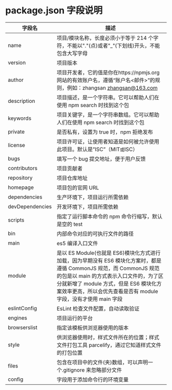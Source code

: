 # package.json 字段说明

| 字段名          | 描述                                                                                                                                                                                                                                                                       |
| --------------- | -------------------------------------------------------------------------------------------------------------------------------------------------------------------------------------------------------------------------------------------------------------------------- |
| name            | 项目/模块名称，长度必须小于等于 214 个字符，不能以"."(点)或者"\_"(下划线)开头，不能包含大写字母                                                                                                                                                                            |
| version         | 项目版本                                                                                                                                                                                                                                                                   |
| author          | 项目开发者，它的值是你在https://npmjs.org网站的有效账户名，遵循“账户名<邮件>”的规则，例如：zhangsan [zhangsan@163.com](mailto:zhangsan@163.com)                                                                                                                            |
| description     | 项目描述，是一个字符串。它可以帮助人们在使用 npm search 时找到这个包                                                                                                                                                                                                       |
| keywords        | 项目关键字，是一个字符串数组。它可以帮助人们在使用 npm search 时找到这个包                                                                                                                                                                                                 |
| private         | 是否私有，设置为 true 时，npm 拒绝发布                                                                                                                                                                                                                                     |
| license         | 项目许可证，让使用者知道是如何被允许使用此项目。默认是”ISC”（MIT`或`ISC）                                                                                                                                                                                                  |
| bugs            | 填写一个 bug 提交地址，便于用户反馈                                                                                                                                                                                                                                        |
| contributors    | 项目贡献者                                                                                                                                                                                                                                                                 |
| repository      | 项目仓库地址                                                                                                                                                                                                                                                               |
| homepage        | 项目包的官网 URL                                                                                                                                                                                                                                                           |
| dependencies    | 生产环境下，项目运行所需依赖                                                                                                                                                                                                                                               |
| devDependencies | 开发环境下，项目所需依赖                                                                                                                                                                                                                                                   |
| scripts         | 指定了运行脚本命令的 npm 命令行缩写，默认是空的 test                                                                                                                                                                                                                       |
| bin             | 内部命令对应的可执行文件的路径                                                                                                                                                                                                                                             |
| main            | es5 编译入口文件                                                                                                                                                                                                                                                           |
| module          | 是以 ES Module(也就是 ES6)模块化方式进行加载，因为早期没有 ES6 模块化方案时，都是遵循 CommonJS 规范，而 CommonJS 规范的包是以 main 的方式表示入口文件的，为了区分就新增了 module 方式，但是 ES6 模块化方案效率更高，所以会优先查看是否有 module 字段，没有才使用 main 字段 |
| eslintConfig    | EsLint 检查文件配置，自动读取验证                                                                                                                                                                                                                                          |
| engines         | 项目运行的平台                                                                                                                                                                                                                                                             |
| browserslist    | 指定该模板供浏览器使用的版本                                                                                                                                                                                                                                               |
| style           | 供浏览器使用时，样式文件所在的位置；样式文件打包工具 parcelify，通过它知道样式文件的打包位置                                                                                                                                                                               |
| files           | 包含在项目中的文件(夹)数组，可以声明一个.gitignore 来忽略部分文件                                                                                                                                                                                                          |
| config          | 字段用于添加命令行的环境变量                                                                                                                                                                                                                                               |
